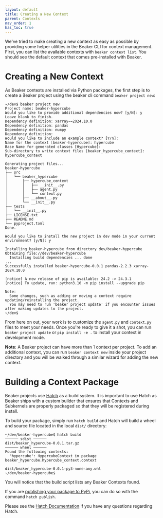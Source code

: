 ```yaml
---
layout: default
title: Creating a New Context
parent: Contexts
nav_order: 1
has_toc: true
---
```


We've tried to make creating a new context as easy as possible by providing some helper utilities in the Beaker CLI for context management. First, you can list the available contexts with `beaker context list`. You should see the default context that comes pre-installed with Beaker.

# Creating a New Context

As Beaker contexts are installed via Python packages, the first step is to create a Beaker project using the beaker cli command `beaker project new`:

```pre
~/dev$ beaker project new
Project name: beaker-hypercube
Would you like to provide additional dependencies now? [y/N]: y
Leave blank to finish.
Dependency definition: xarray~=2024.10.0
Dependency definition: pandas
Dependency definition: numpy
Dependency definition: 
Would you like to include an example context? [Y/n]: 
Name for the context [beaker-hypercube]: hypercube
Base Name for generated classes [Hypercube]: 
Sub-directory to write context files [beaker_hypercube_context]: hypercube_context

Generating project files...
beaker-hypercube
├── src
│   └── beaker_hypercube
│       ├── hypercube_context
│       │   ├── __init__.py
│       │   ├── agent.py
│       │   └── context.py
│       ├── __about__.py
│       └── __init__.py
├── tests
│   └── __init__.py
├── LICENSE.txt
├── README.md
└── pyproject.toml
Done.

Would you like to install the new project in dev mode in your current environment? [y/N]: y

Installing beaker-hypercube from directory dev/beaker-hypercube
Obtaining file://dev/beaker-hypercube
  Installing build dependencies ... done
...
Successfully installed beaker-hypercube-0.0.1 pandas-2.2.3 xarray-2024.10.0

[notice] A new release of pip is available: 24.2 -> 24.3.1
[notice] To update, run: python3.10 -m pip install --upgrade pip

Note:
  Some changes, such as adding or moving a context require updating/reinstalling the project.
  You may need to run 'beaker project update' if you encounter issues after making updates to the project.
~/dev$
```

From here on out, your work is to customize the `agent.py` and `context.py` files to meet your needs. Once you're ready to give it a shot, you can run `beaker project update` or `pip install -e .` to install your context in development mode.

**Note:** A Beaker project can have more than 1 context per project. To add an additional context, you can run `beaker context new` inside your project directory and you will be walked through a similar wizard for adding the new context.


# Building a Context Package

Beaker projects use [Hatch](https://hatch.pypa.io/latest/) as a build system. It is important to use Hatch as Beaker ships with a custom builder that ensures that Contexts and Subkernels are properly packaged so that they will be registered during install.

To build your package, simply run `hatch build` and Hatch will build a wheel and source file located in the local `dist/` directory:

```pre
~/dev/beaker-hypercube$ hatch build
────── sdist ──────
dist/beaker_hypercube-0.0.1.tar.gz
────── wheel ──────
Found the following contexts:
  'hypercube': HypercubeContext in package beaker_hypercube.hypercube_context.context

dist/beaker_hypercube-0.0.1-py3-none-any.whl
~/dev/beaker-hypercube$ 
```

You will notice that the build script lists any Beaker Contexts found.

If you are [publishing your package to PyPi](https://hatch.pypa.io/latest/publish/), you can do so with the command `hatch publish`. 

Please see the [Hatch Documentation](https://hatch.pypa.io/latest/) if you have any questions regarding Hatch.

